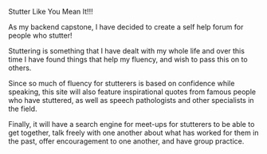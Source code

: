 Stutter Like You Mean It!!!

As my backend capstone, I have decided to create a self help forum for people who stutter!

Stuttering is something that I have dealt with my whole life and over this time I have found things that help my fluency, and wish to pass this on to others.

Since so much of fluency for stutterers is based on confidence while speaking, this site will also feature inspirational quotes from famous people who have stuttered, as well as speech pathologists and other specialists in the field.

Finally, it will have a search engine for meet-ups for stutterers to be able to get together, talk freely with one another about what has worked for them in the past, offer encouragement to one another, and have group practice.
